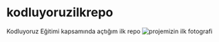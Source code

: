 # kodluyoruzilkrepo
Kodluyoruz Eğitimi kapsamında açtığım ilk repo
![projemizin ilk fotografi](ilkproje.png)
